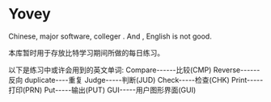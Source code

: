 # Yovey
Chinese, major software, colleger . And , English is not good.

本库暂时用于存放比特学习期间所做的每日练习。

以下是练习中或许会用到的英文单词:
Compare------比较(CMP)
Reverse------反向
duplicate----重复
Judge-----判断(JUD)
Check-----检查(CHK)
Print-----打印(PRN)
Put-----输出(PUT)
GUI-----用户图形界面(GUI)
